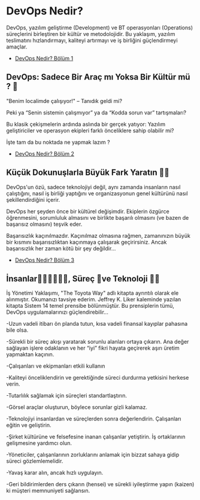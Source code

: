 # DevOps Nedir?

DevOps, yazılım geliştirme (Development) ve BT operasyonları (Operations) süreçlerini birleştiren bir kültür ve metodolojidir. Bu yaklaşım, yazılım teslimatını hızlandırmayı, kaliteyi artırmayı ve iş birliğini güçlendirmeyi amaçlar.


* [DevOps Nedir? Bölüm 1](DevOpsNedir-Bolum-1.md#DevOps-Nedir-?-|-Bölüm-1)
## DevOps: Sadece Bir Araç mı Yoksa Bir Kültür mü ? 🚀 

"Benim localimde çalışıyor!" – Tanıdık geldi mi?

Peki ya “Senin sistemin çalışmıyor” ya da “Kodda sorun var” tartışmaları?

Bu klasik çekişmelerin ardında aslında bir gerçek yatıyor: Yazılım geliştiriciler ve operasyon ekipleri farklı önceliklere sahip olabilir mi? 

İşte tam da bu noktada ne yapmak lazım ? 

* [DevOps Nedir? Bölüm 2](DevOpsNedir-Bolum-2.md#DevOps-Nedir-?-|-Bölüm-2)
## Küçük Dokunuşlarla Büyük Fark Yaratın 🧑‍💻

DevOps'un özü, sadece teknolojiyi değil, aynı zamanda insanların nasıl çalıştığını, nasıl iş birliği yaptığını ve organizasyonun genel kültürünü nasıl şekillendirdiğini içerir.

DevOps her şeyden önce bir kültürel değişimdir. Ekiplerin özgürce öğrenmesini, sorumluluk almasını ve birlikte başarılı olmasını (ve bazen de başarısız olmasını) teşvik eder. 

Başarısızlık kaçınılmazdır. Kaçınılmaz olmasına rağmen, zamanınızın büyük bir kısmını başarısızlıktan kaçınmaya çalışarak geçirirsiniz. Ancak başarısızlık her zaman kötü bir şey değildir... 

* [DevOps Nedir? Bölüm 3](DevOpsNedir-Bolum-3.md#DevOps-Nedir-?-|-Bölüm-3)
## İnsanlar🏃‍♂️‍➡️🏃‍♀️‍➡️, Süreç 🧗ve Teknoloji 🧑‍💻 

İş Yönetimi Yaklaşımı, "The Toyota Way" adlı kitapta ayrıntılı olarak ele alınmıştır. Okumanızı tavsiye ederim. Jeffrey K. Liker kaleminde yazılan kitapta Sistem 14 temel prensibe bölünmüştür. Bu prensiplerin tümü, DevOps uygulamalarınızı güçlendirebilir... 

-Uzun vadeli itibarı ön planda tutun, kısa vadeli finansal kayıplar pahasına bile olsa.

-Sürekli bir süreç akışı yaratarak sorunlu alanları ortaya çıkarın.
Ana değer sağlayan işlere odaklanın ve her “iyi” fikri hayata geçirerek aşırı üretim yapmaktan kaçının.

-Çalışanları ve ekipmanları etkili kullanın

-Kaliteyi önceliklendirin ve gerektiğinde süreci durdurma yetkisini herkese verin.

-Tutarlılık sağlamak için süreçleri standartlaştırın.

-Görsel araçlar oluşturun, böylece sorunlar gizli kalamaz.

-Teknolojiyi insanlardan ve süreçlerden sonra değerlendirin.
Çalışanları eğitin ve geliştirin.

-Şirket kültürüne ve felsefesine inanan çalışanlar yetiştirin.
İş ortaklarının gelişmesine yardımcı olun.

-Yöneticiler, çalışanlarının zorluklarını anlamak için bizzat sahaya gidip süreci gözlemlemelidir.

-Yavaş karar alın, ancak hızlı uygulayın.

-Geri bildirimlerden ders çıkarın (hensei) ve sürekli iyileştirme yapın (kaizen) ki müşteri memnuniyeti sağlansın.





